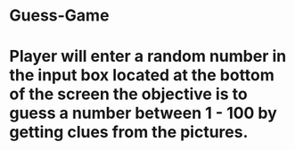 # Guess-Game

# Player will enter a random number in the input box located at the bottom of the screen the objective is to guess a number between 1 - 100 by getting clues from the pictures.